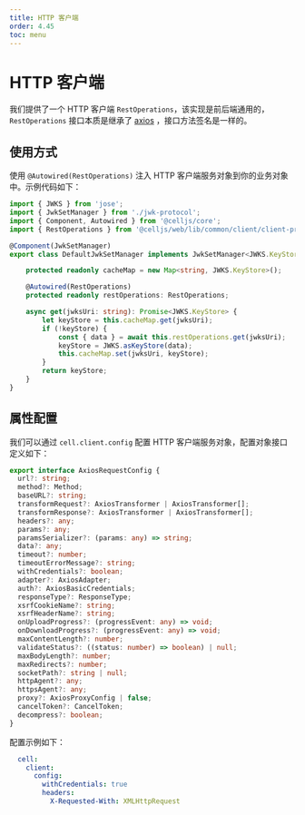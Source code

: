 ```yaml
---
title: HTTP 客户端
order: 4.45
toc: menu
---
```


# HTTP 客户端

我们提供了一个 HTTP 客户端 `RestOperations`，该实现是前后端通用的， `RestOperations` 接口本质是继承了 [axios](https://github.com/axios/axios) ，接口方法签名是一样的。
​

## 使用方式


使用 `@Autowired(RestOperations)` 注入 HTTP 客户端服务对象到你的业务对象中。示例代码如下：
```typescript
import { JWKS } from 'jose';
import { JwkSetManager } from './jwk-protocol';
import { Component, Autowired } from '@celljs/core';
import { RestOperations } from '@celljs/web/lib/common/client/client-protocol';

@Component(JwkSetManager)
export class DefaultJwkSetManager implements JwkSetManager<JWKS.KeyStore> {

    protected readonly cacheMap = new Map<string, JWKS.KeyStore>();

    @Autowired(RestOperations)
    protected readonly restOperations: RestOperations;

    async get(jwksUri: string): Promise<JWKS.KeyStore> {
        let keyStore = this.cacheMap.get(jwksUri);
        if (!keyStore) {
            const { data } = await this.restOperations.get(jwksUri);
            keyStore = JWKS.asKeyStore(data);
            this.cacheMap.set(jwksUri, keyStore);
        }
        return keyStore;
    }
}
```
## 属性配置


我们可以通过 `cell.client.config` 配置 HTTP 客户端服务对象，配置对象接口定义如下：
​

```typescript
export interface AxiosRequestConfig {
  url?: string;
  method?: Method;
  baseURL?: string;
  transformRequest?: AxiosTransformer | AxiosTransformer[];
  transformResponse?: AxiosTransformer | AxiosTransformer[];
  headers?: any;
  params?: any;
  paramsSerializer?: (params: any) => string;
  data?: any;
  timeout?: number;
  timeoutErrorMessage?: string;
  withCredentials?: boolean;
  adapter?: AxiosAdapter;
  auth?: AxiosBasicCredentials;
  responseType?: ResponseType;
  xsrfCookieName?: string;
  xsrfHeaderName?: string;
  onUploadProgress?: (progressEvent: any) => void;
  onDownloadProgress?: (progressEvent: any) => void;
  maxContentLength?: number;
  validateStatus?: ((status: number) => boolean) | null;
  maxBodyLength?: number;
  maxRedirects?: number;
  socketPath?: string | null;
  httpAgent?: any;
  httpsAgent?: any;
  proxy?: AxiosProxyConfig | false;
  cancelToken?: CancelToken;
  decompress?: boolean;
}
```
配置示例如下：
```yaml
  cell:
    client:
      config:
        withCredentials: true
        headers:
          X-Requested-With: XMLHttpRequest
```
